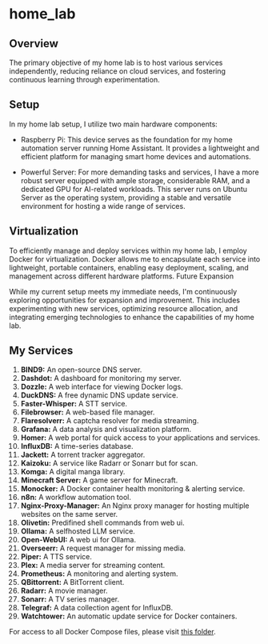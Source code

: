# home_lab

## Overview

The primary objective of my home lab is to host various services independently, reducing reliance on cloud services, and fostering continuous learning through experimentation.

## Setup

In my home lab setup, I utilize two main hardware components:

- Raspberry Pi: This device serves as the foundation for my home automation server running Home Assistant. It provides a lightweight and efficient platform for managing smart home devices and automations.

- Powerful Server: For more demanding tasks and services, I have a more robust server equipped with ample storage, considerable RAM, and a dedicated GPU for AI-related workloads. This server runs on Ubuntu Server as the operating system, providing a stable and versatile environment for hosting a wide range of services.

## Virtualization

To efficiently manage and deploy services within my home lab, I employ Docker for virtualization. Docker allows me to encapsulate each service into lightweight, portable containers, enabling easy deployment, scaling, and management across different hardware platforms.
Future Expansion

While my current setup meets my immediate needs, I'm continuously exploring opportunities for expansion and improvement. This includes experimenting with new services, optimizing resource allocation, and integrating emerging technologies to enhance the capabilities of my home lab.

## My Services
1. **BIND9:** An open-source DNS server.
2. **Dashdot:** A dashboard for monitoring my server.
3. **Dozzle:** A web interface for viewing Docker logs.
4. **DuckDNS:** A free dynamic DNS update service.
5. **Faster-Whisper:** A STT service.
6. **Filebrowser:** A web-based file manager.
7. **Flaresolverr:** A captcha resolver for media streaming.
8. **Grafana:** A data analysis and visualization platform.
9. **Homer:** A web portal for quick access to your applications and services.
10. **InfluxDB:** A time-series database.
11. **Jackett:** A torrent tracker aggregator.
12. **Kaizoku:** A service like Radarr or Sonarr but for scan.
13. **Komga:** A digital manga library.
14. **Minecraft Server:** A game server for Minecraft.
15. **Monocker:** A Docker container health monitoring & alerting service.
16. **n8n:** A workflow automation tool.
17. **Nginx-Proxy-Manager:** An Nginx proxy manager for hosting multiple websites on the same server.
18. **Olivetin:** Predifined shell commands from web ui.
19. **Ollama:** A selfhosted LLM service.
20. **Open-WebUI:** A web ui for Ollama.
21. **Overseerr:** A request manager for missing media.
22. **Piper:** A TTS service.
23. **Plex:** A media server for streaming content.
24. **Prometheus:** A monitoring and alerting system.
25. **QBittorrent:** A BitTorrent client.
26. **Radarr:** A movie manager.
27. **Sonarr:** A TV series manager.
28. **Telegraf:** A data collection agent for InfluxDB.
29. **Watchtower:** An automatic update service for Docker containers.

For access to all Docker Compose files, please visit [this folder](link_to_your_folder_containing_docker_compose_files).


